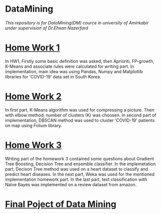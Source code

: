 # DataMining

###### This repository is for DataMining(DM) cource in university of Amirkabir under supervision of Dr.Ehsan Nazerfard

# [Home Work 1](https://github.com/kasrakhalafi/DataMining/tree/master/HW1) 
In HW1, Firstly some basic definition was asked, then Aprioriti, FP-growth, K-Means and associate rules were calculated for writing part.
In implementation, main idea was using Pandas, Numpy and Matplotlib libraries for 'COVID-19' data set in South Korea.

# [Home Work 2](https://github.com/kasrakhalafi/DataMining/tree/master/HW2) 
In first part, K-Means algorithm was used for compressing a picture. Then with elbow method, number of clusters (K) was choosen.
In second part of implementation, DBSCAN method was used to cluster 'COVID-19' patients on map using Folium library.

# [Home Work 3](https://github.com/kasrakhalafi/DataMining/tree/master/HW3) 
Writing part of the homework 3 contained some questions about Gradient Tree Boosting, Decision Tree and ensemble classifier. In the implemetation part, Decison Tree method was used on a heart dataset to classify and predict heart diseases. In the next part, Weka was used for the mentioned implementation homework part. In the last part, text classification with Naïve Bayes was implemented on a review dataset from amazon.

# [Final Poject of Data Mining](https://github.com/kasrakhalafi/DataMining/tree/master/Final_Project) 
